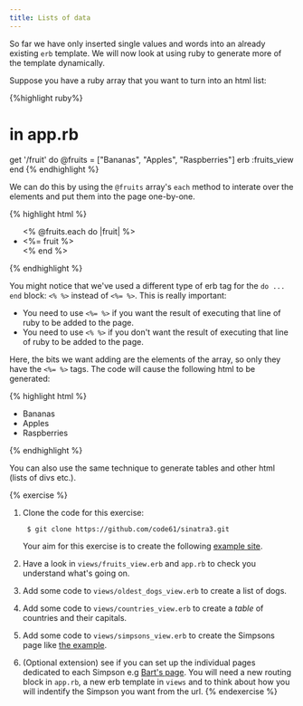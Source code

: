 ```yaml
---
title: Lists of data
---
```


So far we have only inserted single values and words into an already existing `erb` template. We will now look at using ruby to generate more of the template dynamically.

Suppose you have a ruby array that you want to turn into an html list:

{%highlight ruby%}
# in app.rb

get '/fruit' do
  @fruits = ["Bananas", "Apples", "Raspberries"]
  erb :fruits_view
end
{% endhighlight %}

We can do this by using the `@fruits` array's `each` method to interate over the elements and put them into the page one-by-one.

{% highlight html %}
<!-- in views/fruits_view.erb -->
<ul>
    <% @fruits.each do |fruit| %>
        <li><%= fruit %></li>
    <% end %>
</ul>
{% endhighlight %}

You might notice that we've used a different type of erb tag for the `do ... end` block: `<% %>` instead of `<%= %>`. This is really important:

* You need to use `<%= %>` if you want the result of executing that line of ruby to be added to the page.
* You need to use `<% %>` if you don't want the result of executing that line of ruby to be added to the page.

Here, the bits we want adding are the elements of the array, so only they have the `<%= %>` tags. The code will cause the following html to be generated:

{% highlight html %}
<ul>
    <li>Bananas</li>
    <li>Apples</li>
    <li>Raspberries</li>
</ul>
{% endhighlight %}

You can also use the same technique to generate tables and other html (lists of divs etc.).


{% exercise %}
1. Clone the code for this exercise:

        $ git clone https://github.com/code61/sinatra3.git

    Your aim for this exercise is to create the following [example site](http://code61-list-all-things.herokuapp.com/).
2. Have a look in `views/fruits_view.erb` and `app.rb` to check you understand what's going on.
3. Add some code to `views/oldest_dogs_view.erb` to create a list of dogs.
4. Add some code to `views/countries_view.erb` to create a *table* of countries and their capitals.
5. Add some code to `views/simpsons_view.erb` to create the Simpsons page like [the example](http://code61-list-all-things.herokuapp.com/simpsons).
6. (Optional extension) see if you can set up the individual pages dedicated to each Simpson e.g [Bart's page](http://code61-list-all-things.herokuapp.com/simpsons/bart). You will need a new routing block in `app.rb`, a new erb template in `views` and to think about how you will indentify the Simpson you want from the url.
{% endexercise %}